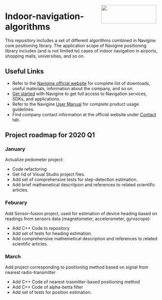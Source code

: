 <a href="http://navigine.com"><img src="https://navigine.com/wp-content/themes/flat-theme/assets/images/img/w_menuLogo.svg" align="right" height="60" width="180" hspace="10" vspace="5"></a>

# Indoor-navigation-algorithms

This repository includes a set of different algorithms combined in Navigine core positioning library. The application scope of Navigine positioning library includes (and is not limited to) cases of indoor navigation in airports, shopping malls, universities, and so on.

## Useful Links

- Refer to the [Navigine official website](https://navigine.com/) for complete list of downloads, useful materials, information about the company, and so on.
- [Get started](http://client.navigine.com/login) with Navigine to get full access to Navigation services, SDKs, and applications.
- Refer to the Navigine [User Manual](http://docs.navigine.com/) for complete product usage guidelines.
- Find company contact information at the official website under <a href="https://navigine.com/contacts/">Contact</a> tab.

## Project roadmap for 2020 Q1

### January

Actualize pedometer project:
- Code refactoring
- Get rid of Visual Studio project files.
- Add set of comprehensive tests for step-detection estimation.
- Add brief mathemetical descritpion and references to related scientific articles.

### Feburary

Add Sensor-fusion project, used for estimation of device heading based on readings from sensors data (magnetometer, accelerometer, gyroscope):
- Add C++ Code to repository
- Add set of  tests for heading estimation.
- Add comprehensive mathemetical description and references to related scientific articles.

### March

Add project corresponding to positioning method based on signal from nearest radio-transmitter
- Add C++ Code of nearest-trasmitter-based positioning method
- Add C++ Code of alpha-betta filter
- Add set of tests for position estimation.
